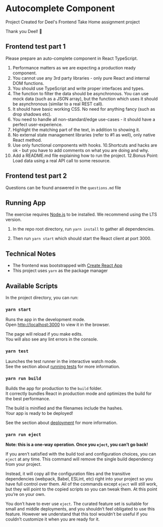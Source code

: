 # Autocomplete Component

Project Created for Deel's Frontend Take Home assignment project

Thank you Deel! 🙏

## Frontend test part 1

Please prepare an auto-complete component in React TypeScript.

1. Performance matters as we are expecting a production ready
   component.
2. You cannot use any 3rd party libraries - only pure React and internal
   DOM functions.
3. You should use TypeScript and write proper interfaces and types.
4. The function to filter the data should be asynchronous. You can use
   mock data (such as a JSON array), but the function which uses it
   should be asynchronous (similar to a real REST call).
5. It should have basic working CSS. No need for anything fancy (such
   as drop shadows etc).
6. You need to handle all non-standard/edge use-cases - it should have
   a perfect user-experience.
7. Highlight the matching part of the text, in addition to showing it.
8. No external state management libraries (refer to #1 as well), only
   native React method.
9. Use only functional components with hooks.
   10.Shortcuts and hacks are ok - but you have to add comments on what
   you are doing and why.
10. Add a README.md file explaining how to run the project.
    12.Bonus Point: Load data using a real API call to some resource.

## Frontend test part 2

Questions can be found answered in the `questions.md` file

## Running App

The exercise requires [Node.js](https://nodejs.org/en/) to be installed. We recommend using the LTS version.

1. In the repo root directory, run `yarn install` to gather all dependencies.

1. Then run `yarn start` which should start the React client at port 3000.

## Technical Notes

- The frontend was bootstrapped with [Create React App](https://facebook.github.io/create-react-app/docs/getting-started)
- This project uses `yarn` as the package manager

## Available Scripts

In the project directory, you can run:

### `yarn start`

Runs the app in the development mode.\
Open [http://localhost:3000](http://localhost:3000) to view it in the browser.

The page will reload if you make edits.\
You will also see any lint errors in the console.

### `yarn test`

Launches the test runner in the interactive watch mode.\
See the section about [running tests](https://facebook.github.io/create-react-app/docs/running-tests) for more information.

### `yarn run build`

Builds the app for production to the `build` folder.\
It correctly bundles React in production mode and optimizes the build for the best performance.

The build is minified and the filenames include the hashes.\
Your app is ready to be deployed!

See the section about [deployment](https://facebook.github.io/create-react-app/docs/deployment) for more information.

### `yarn run eject`

**Note: this is a one-way operation. Once you `eject`, you can’t go back!**

If you aren’t satisfied with the build tool and configuration choices, you can `eject` at any time. This command will remove the single build dependency from your project.

Instead, it will copy all the configuration files and the transitive dependencies (webpack, Babel, ESLint, etc) right into your project so you have full control over them. All of the commands except `eject` will still work, but they will point to the copied scripts so you can tweak them. At this point you’re on your own.

You don’t have to ever use `eject`. The curated feature set is suitable for small and middle deployments, and you shouldn’t feel obligated to use this feature. However we understand that this tool wouldn’t be useful if you couldn’t customize it when you are ready for it.
